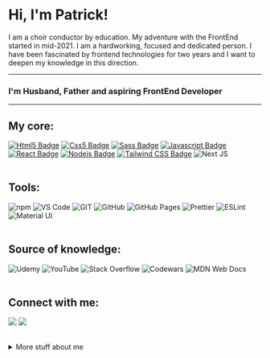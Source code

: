 # Hi, I'm Patrick! 

I am a choir conductor by education. My adventure with the FrontEnd started in mid-2021. I am a hardworking, focused and dedicated person.  I have been fascinated by frontend technologies for two years and I want to deepen my knowledge in this direction.

---
### I'm Husband, Father and aspiring FrontEnd Developer
---

## My core:

 
[![Html5 Badge](https://img.shields.io/badge/-Html5-e34c26?style=for-the-badge&labelColor=black&logo=html5&logoColor=e34c26)](#) [![Css5 Badge](https://img.shields.io/badge/-Css3-2965f1?style=for-the-badge&labelColor=black&logo=css3&logoColor=2965f1)](#)  [![Sass Badge](https://img.shields.io/badge/-sass-c69?style=for-the-badge&labelColor=black&logo=sass&logoColor=c69)](#) [![Javascript Badge](https://img.shields.io/badge/-Javascript-F0DB4F?style=for-the-badge&labelColor=black&logo=javascript&logoColor=F0DB4F)](#) [![React Badge](https://img.shields.io/badge/-React-61DBFB?style=for-the-badge&labelColor=black&logo=react&logoColor=61DBFB)](#) [![Nodejs Badge](https://img.shields.io/badge/-Nodejs-3C873A?style=for-the-badge&labelColor=black&logo=node.js&logoColor=3C873A)](#) [![Tailwind CSS Badge](https://img.shields.io/badge/-TailwindCSS-06b6d4?style=for-the-badge&labelColor=black&logo=tailwind-css&logoColor=06b6d4)](#) ![Next JS](https://img.shields.io/badge/Next-black?style=for-the-badge&logo=next.js&logoColor=white)
<br>
<br>

## Tools:

<img alt="npm" src="https://img.shields.io/badge/-NPM-CB3837?style=for-the-badge&logo=npm&logoColor=white" /> <img alt="VS Code" src="https://img.shields.io/badge/-Visual%20Studio%20Code-23A9F2?style=for-the-badge&logo=Visual%20Studio%20Code&logoColor=white"/> <img alt="GIT" src="https://img.shields.io/badge/-Git-F05032?style=for-the-badge&logo=git&logoColor=white" /> <img alt="GitHub" src="https://img.shields.io/badge/-Github-181717?style=for-the-badge&logo=GitHub&logoColor=white"/> <img alt="GitHub Pages" src="https://img.shields.io/badge/GitHub%20Pages-327FC7.svg?style=for-the-badge&logo=github&logoColor=white"/> <img alt="Prettier" src="https://img.shields.io/badge/-Prettier-F7B93E?style=for-the-badge&logo=prettier&logoColor=white" /> <img alt="ESLint" src="https://img.shields.io/badge/-ESLint-4B32C3?style=for-the-badge&logo=ESLint&logoColor=white"/> <img alt="Material UI" src="https://img.shields.io/badge/Material%20UI-007FFF?style=for-the-badge&logo=mui&logoColor=white"/>
<br>
<br>

## Source of knowledge:

<img alt="Udemy" src="https://img.shields.io/badge/Udemy-7209b7?style=for-the-badge&logo=Udemy&logoColor=white"/> <img alt="YouTube" src="https://img.shields.io/badge/YouTube-FF0000?style=for-the-badge&logo=youtube&logoColor=white"/> <img alt="Stack Overflow" src="https://img.shields.io/badge/-Stack%20Overflow-FE7A16?style=for-the-badge&logo=ESLint&logoColor=white"/> ![Codewars](https://img.shields.io/badge/Codewars-B1361E?style=for-the-badge&logo=codewars&logoColor=grey) ![MDN Web Docs](https://img.shields.io/badge/MDN_Web_Docs-black?style=for-the-badge&logo=mdnwebdocs&logoColor=white)
<br>
<br>

## Connect with me:


  <a href="mailto:patryk.kobylarczyk@gmail.com?subject=[GitHub]%20🔥%20Message%20title&body=Hello%2C%0AYour%20message%20here..."><img src="https://img.shields.io/badge/e‑mail-D14836.svg?style=for-the-badge&logo=GMail&logoColor=white"/></a> <a href="https://www.linkedin.com/in/patrykkobylarczyk//"><img src="https://img.shields.io/badge/linkedin-0077B5.svg?style=for-the-badge&logo=linkedin&logoColor=white"/></a>

<br >
<details>
<summary>
  More stuff about me
</summary>

<br >


### My interests?

<a href='https://zirkelstudio.de/'><img alt="Real estate photography" src="https://img.shields.io/badge/-Real estate photography => click-0a9396?style=for-the-badge" /></a>
<img alt="Playing a Guitar & Piano" src="https://img.shields.io/badge/-Playing the Guitar & Piano-94d2bd?style=for-the-badge" /> <img alt="running" src="https://img.shields.io/badge/-running-e9d8a6?style=for-the-badge" /> <img alt="healthy lifestyle" src="https://img.shields.io/badge/-healthy lifestyle-ee9b00?style=for-the-badge" /> <img alt="Traveling" src="https://img.shields.io/badge/-Traveling-ca6702?style=for-the-badge" /> <img alt="Technologies" src="https://img.shields.io/badge/-Technologies-bb3e03?style=for-the-badge" /> <img alt="Football" src="https://img.shields.io/badge/-Football-ae2012?style=for-the-badge" />
<br >

### What I love?

<img alt="My family" src="https://img.shields.io/badge/-My family-e63946?style=for-the-badge" /> <img alt="Coffee" src="https://img.shields.io/badge/-Coffee-bc6c25?style=for-the-badge" />
<br >

### Am I famous?

<img src="https://komarev.com/ghpvc/?username=PatrykKobylarczyk&style=for-the-badge&color=90a955"/>
<br >

### Not really😁


<svg viewBox="-16 -32 880 192" width="880" height="192" xmlns="http://www.w3.org/2000/svg"><style>@keyframes c0{10.19%{fill:var(--c1)}10.21%,to{fill:var(--ce)}}@keyframes c1{15.5%{fill:var(--c1)}15.52%,to{fill:var(--ce)}}@keyframes c2{15.91%{fill:var(--c1)}15.93%,to{fill:var(--ce)}}@keyframes c3{13.87%{fill:var(--c1)}13.89%,to{fill:var(--ce)}}@keyframes c4{14.68%{fill:var(--c1)}14.7%,to{fill:var(--ce)}}@keyframes c5{15.09%{fill:var(--c1)}15.11%,to{fill:var(--ce)}}@keyframes c6{67.34%{fill:var(--c2)}67.36%,to{fill:var(--ce)}}@keyframes c7{66.11%{fill:var(--c2)}66.13%,to{fill:var(--ce)}}@keyframes c8{19.58%{fill:var(--c1)}19.6%,to{fill:var(--ce)}}@keyframes c9{41.21%{fill:var(--c1)}41.23%,to{fill:var(--ce)}}@keyframes ca{73.46%{fill:var(--c3)}73.48%,to{fill:var(--ce)}}@keyframes cb{59.99%{fill:var(--c2)}60.01%,to{fill:var(--ce)}}@keyframes cc{60.4%{fill:var(--c2)}60.42%,to{fill:var(--ce)}}@keyframes cd{57.13%{fill:var(--c2)}57.15%,to{fill:var(--ce)}}@keyframes ce{57.54%{fill:var(--c2)}57.56%,to{fill:var(--ce)}}@keyframes cf{23.66%{fill:var(--c1)}23.68%,to{fill:var(--ce)}}@keyframes cg{58.36%{fill:var(--c2)}58.38%,to{fill:var(--ce)}}@keyframes ch{59.58%{fill:var(--c2)}59.6%,to{fill:var(--ce)}}@keyframes ci{28.15%{fill:var(--c1)}28.17%,to{fill:var(--ce)}}@keyframes cj{28.56%{fill:var(--c1)}28.58%,to{fill:var(--ce)}}@keyframes ck{24.07%{fill:var(--c1)}24.09%,to{fill:var(--ce)}}@keyframes cl{58.77%{fill:var(--c2)}58.79%,to{fill:var(--ce)}}@keyframes cm{30.6%{fill:var(--c1)}30.62%,to{fill:var(--ce)}}@keyframes cn{31.01%{fill:var(--c1)}31.03%,to{fill:var(--ce)}}@keyframes co{79.58%{fill:var(--c4)}79.6%,to{fill:var(--ce)}}@keyframes cp{25.3%{fill:var(--c1)}25.32%,to{fill:var(--ce)}}@keyframes cq{29.79%{fill:var(--c1)}29.81%,to{fill:var(--ce)}}@keyframes cr{25.7%{fill:var(--c1)}25.72%,to{fill:var(--ce)}}@keyframes cs{77.54%{fill:var(--c4)}77.56%,to{fill:var(--ce)}}@keyframes ct{77.95%{fill:var(--c4)}77.97%,to{fill:var(--ce)}}@keyframes cu{49.79%{fill:var(--c2)}49.81%,to{fill:var(--ce)}}@keyframes cv{50.19%{fill:var(--c2)}50.21%,to{fill:var(--ce)}}@keyframes cw{50.6%{fill:var(--c2)}50.62%,to{fill:var(--ce)}}@keyframes cx{55.09%{fill:var(--c2)}55.11%,to{fill:var(--ce)}}@keyframes cy{76.72%{fill:var(--c3)}76.74%,to{fill:var(--ce)}}@keyframes cz{47.75%{fill:var(--c1)}47.77%,to{fill:var(--ce)}}@keyframes c10{48.15%{fill:var(--c1)}48.17%,to{fill:var(--ce)}}@keyframes c11{49.38%{fill:var(--c2)}49.4%,to{fill:var(--ce)}}@keyframes c12{33.46%{fill:var(--c1)}33.48%,to{fill:var(--ce)}}@keyframes c13{53.46%{fill:var(--c2)}53.48%,to{fill:var(--ce)}}@keyframes c14{48.56%{fill:var(--c2)}48.58%,to{fill:var(--ce)}}@keyframes c15{48.97%{fill:var(--c2)}48.99%,to{fill:var(--ce)}}@keyframes c16{33.87%{fill:var(--c1)}33.89%,to{fill:var(--ce)}}@keyframes c17{51.42%{fill:var(--c2)}51.44%,to{fill:var(--ce)}}@keyframes c18{53.87%{fill:var(--c2)}53.89%,to{fill:var(--ce)}}@keyframes u0{10.19%{transform:scale(0,1)}10.21%,13.87%{transform:scale(.05,1)}13.89%,14.68%{transform:scale(.1,1)}14.7%,15.09%{transform:scale(.14,1)}15.11%,15.5%{transform:scale(.19,1)}15.52%,15.91%{transform:scale(.24,1)}15.93%,19.58%{transform:scale(.29,1)}19.6%,23.66%{transform:scale(.33,1)}23.68%,24.07%{transform:scale(.38,1)}24.09%,25.3%{transform:scale(.43,1)}25.32%,25.7%{transform:scale(.48,1)}25.72%,28.15%{transform:scale(.52,1)}28.17%,28.56%{transform:scale(.57,1)}28.58%,29.79%{transform:scale(.62,1)}29.81%,30.6%{transform:scale(.67,1)}30.62%,31.01%{transform:scale(.71,1)}31.03%,33.46%{transform:scale(.76,1)}33.48%,33.87%{transform:scale(.81,1)}33.89%,41.21%{transform:scale(.86,1)}41.23%,47.75%{transform:scale(.9,1)}47.77%,48.15%{transform:scale(.95,1)}48.17%,to{transform:scale(1,1)}}@keyframes u1{48.56%{transform:scale(0,1)}48.58%,48.97%{transform:scale(.05,1)}48.99%,49.38%{transform:scale(.11,1)}49.4%,49.79%{transform:scale(.16,1)}49.81%,50.19%{transform:scale(.21,1)}50.21%,50.6%{transform:scale(.26,1)}50.62%,51.42%{transform:scale(.32,1)}51.44%,53.46%{transform:scale(.37,1)}53.48%,53.87%{transform:scale(.42,1)}53.89%,55.09%{transform:scale(.47,1)}55.11%,57.13%{transform:scale(.53,1)}57.15%,57.54%{transform:scale(.58,1)}57.56%,58.36%{transform:scale(.63,1)}58.38%,58.77%{transform:scale(.68,1)}58.79%,59.58%{transform:scale(.74,1)}59.6%,59.99%{transform:scale(.79,1)}60.01%,60.4%{transform:scale(.84,1)}60.42%,66.11%{transform:scale(.89,1)}66.13%,67.34%{transform:scale(.95,1)}67.36%,to{transform:scale(1,1)}}@keyframes u2{73.46%{transform:scale(0,1)}73.48%,76.72%{transform:scale(.5,1)}76.74%,to{transform:scale(1,1)}}@keyframes u3{77.54%{transform:scale(0,1)}77.56%,77.95%{transform:scale(.33,1)}77.97%,79.58%{transform:scale(.67,1)}79.6%,to{transform:scale(1,1)}}@keyframes s0{0%,99.59%{transform:translate(0,-16px)}.41%{transform:translate(0,0)}9.8%{transform:translate(368px,0)}10.2%{transform:translate(368px,16px)}13.47%{transform:translate(496px,16px)}15.1%{transform:translate(496px,80px)}15.51%{transform:translate(480px,80px)}15.92%{transform:translate(480px,96px)}21.63%,60.82%{transform:translate(704px,96px)}22.86%{transform:translate(704px,48px)}24.49%,78.37%{transform:translate(768px,48px)}25.31%{transform:translate(768px,16px)}25.71%,55.92%,77.14%{transform:translate(784px,16px)}26.53%{transform:translate(784px,-16px)}27.35%,42.86%{transform:translate(752px,-16px)}28.57%{transform:translate(752px,32px)}28.98%{transform:translate(768px,32px)}30.2%{transform:translate(768px,80px)}30.61%,59.18%{transform:translate(752px,80px)}31.02%{transform:translate(752px,96px)}31.43%{transform:translate(768px,96px)}31.84%{transform:translate(768px,112px)}32.65%{transform:translate(800px,112px)}33.47%{transform:translate(800px,80px)}34.69%{transform:translate(848px,80px)}37.14%,45.31%{transform:translate(848px,-16px)}40.82%{transform:translate(704px,-16px)}41.22%{transform:translate(704px,0)}42.45%{transform:translate(752px,0)}46.53%{transform:translate(848px,32px)}47.76%{transform:translate(800px,32px)}48.16%{transform:translate(800px,48px)}48.57%{transform:translate(816px,48px)}48.98%{transform:translate(816px,64px)}49.8%{transform:translate(784px,64px)}50.61%{transform:translate(784px,96px)}51.43%{transform:translate(816px,96px)}53.47%{transform:translate(816px,16px)}53.88%{transform:translate(832px,16px)}54.29%{transform:translate(832px,0)}55.51%{transform:translate(784px,0)}57.14%{transform:translate(736px,16px)}58.37%{transform:translate(736px,64px)}58.78%{transform:translate(752px,64px)}60%{transform:translate(720px,80px)}60.41%{transform:translate(720px,96px)}61.22%{transform:translate(704px,80px)}66.12%{transform:translate(512px,80px)}67.35%{transform:translate(512px,32px)}72.65%{transform:translate(720px,32px)}73.47%{transform:translate(720px,64px)}75.51%{transform:translate(800px,64px)}76.73%{transform:translate(800px,16px)}77.96%{transform:translate(784px,48px)}79.59%{transform:translate(768px,0)}96.73%{transform:translate(96px,0)}97.14%{transform:translate(96px,-16px)}}@keyframes s1{0%,99.59%{transform:translate(16px,-16px)}.41%{transform:translate(0,-16px)}.82%{transform:translate(0,0)}10.2%{transform:translate(368px,0)}10.61%{transform:translate(368px,16px)}13.88%{transform:translate(496px,16px)}15.51%{transform:translate(496px,80px)}15.92%{transform:translate(480px,80px)}16.33%{transform:translate(480px,96px)}22.04%,61.22%{transform:translate(704px,96px)}23.27%{transform:translate(704px,48px)}24.9%,78.78%{transform:translate(768px,48px)}25.71%{transform:translate(768px,16px)}26.12%,56.33%,77.55%{transform:translate(784px,16px)}26.94%{transform:translate(784px,-16px)}27.76%,43.27%{transform:translate(752px,-16px)}28.98%{transform:translate(752px,32px)}29.39%{transform:translate(768px,32px)}30.61%{transform:translate(768px,80px)}31.02%,59.59%{transform:translate(752px,80px)}31.43%{transform:translate(752px,96px)}31.84%{transform:translate(768px,96px)}32.24%{transform:translate(768px,112px)}33.06%{transform:translate(800px,112px)}33.88%{transform:translate(800px,80px)}35.1%{transform:translate(848px,80px)}37.55%,45.71%{transform:translate(848px,-16px)}41.22%{transform:translate(704px,-16px)}41.63%{transform:translate(704px,0)}42.86%{transform:translate(752px,0)}46.94%{transform:translate(848px,32px)}48.16%{transform:translate(800px,32px)}48.57%{transform:translate(800px,48px)}48.98%{transform:translate(816px,48px)}49.39%{transform:translate(816px,64px)}50.2%{transform:translate(784px,64px)}51.02%{transform:translate(784px,96px)}51.84%{transform:translate(816px,96px)}53.88%{transform:translate(816px,16px)}54.29%{transform:translate(832px,16px)}54.69%{transform:translate(832px,0)}55.92%{transform:translate(784px,0)}57.55%{transform:translate(736px,16px)}58.78%{transform:translate(736px,64px)}59.18%{transform:translate(752px,64px)}60.41%{transform:translate(720px,80px)}60.82%{transform:translate(720px,96px)}61.63%{transform:translate(704px,80px)}66.53%{transform:translate(512px,80px)}67.76%{transform:translate(512px,32px)}73.06%{transform:translate(720px,32px)}73.88%{transform:translate(720px,64px)}75.92%{transform:translate(800px,64px)}77.14%{transform:translate(800px,16px)}78.37%{transform:translate(784px,48px)}80%{transform:translate(768px,0)}97.14%{transform:translate(96px,0)}97.55%{transform:translate(96px,-16px)}}@keyframes s2{0%,99.59%{transform:translate(32px,-16px)}.82%{transform:translate(0,-16px)}1.22%{transform:translate(0,0)}10.61%{transform:translate(368px,0)}11.02%{transform:translate(368px,16px)}14.29%{transform:translate(496px,16px)}15.92%{transform:translate(496px,80px)}16.33%{transform:translate(480px,80px)}16.73%{transform:translate(480px,96px)}22.45%,61.63%{transform:translate(704px,96px)}23.67%{transform:translate(704px,48px)}25.31%,79.18%{transform:translate(768px,48px)}26.12%{transform:translate(768px,16px)}26.53%,56.73%,77.96%{transform:translate(784px,16px)}27.35%{transform:translate(784px,-16px)}28.16%,43.67%{transform:translate(752px,-16px)}29.39%{transform:translate(752px,32px)}29.8%{transform:translate(768px,32px)}31.02%{transform:translate(768px,80px)}31.43%,60%{transform:translate(752px,80px)}31.84%{transform:translate(752px,96px)}32.24%{transform:translate(768px,96px)}32.65%{transform:translate(768px,112px)}33.47%{transform:translate(800px,112px)}34.29%{transform:translate(800px,80px)}35.51%{transform:translate(848px,80px)}37.96%,46.12%{transform:translate(848px,-16px)}41.63%{transform:translate(704px,-16px)}42.04%{transform:translate(704px,0)}43.27%{transform:translate(752px,0)}47.35%{transform:translate(848px,32px)}48.57%{transform:translate(800px,32px)}48.98%{transform:translate(800px,48px)}49.39%{transform:translate(816px,48px)}49.8%{transform:translate(816px,64px)}50.61%{transform:translate(784px,64px)}51.43%{transform:translate(784px,96px)}52.24%{transform:translate(816px,96px)}54.29%{transform:translate(816px,16px)}54.69%{transform:translate(832px,16px)}55.1%{transform:translate(832px,0)}56.33%{transform:translate(784px,0)}57.96%{transform:translate(736px,16px)}59.18%{transform:translate(736px,64px)}59.59%{transform:translate(752px,64px)}60.82%{transform:translate(720px,80px)}61.22%{transform:translate(720px,96px)}62.04%{transform:translate(704px,80px)}66.94%{transform:translate(512px,80px)}68.16%{transform:translate(512px,32px)}73.47%{transform:translate(720px,32px)}74.29%{transform:translate(720px,64px)}76.33%{transform:translate(800px,64px)}77.55%{transform:translate(800px,16px)}78.78%{transform:translate(784px,48px)}80.41%{transform:translate(768px,0)}97.55%{transform:translate(96px,0)}97.96%{transform:translate(96px,-16px)}}@keyframes s3{0%,99.59%{transform:translate(48px,-16px)}1.22%{transform:translate(0,-16px)}1.63%{transform:translate(0,0)}11.02%{transform:translate(368px,0)}11.43%{transform:translate(368px,16px)}14.69%{transform:translate(496px,16px)}16.33%{transform:translate(496px,80px)}16.73%{transform:translate(480px,80px)}17.14%{transform:translate(480px,96px)}22.86%,62.04%{transform:translate(704px,96px)}24.08%{transform:translate(704px,48px)}25.71%,79.59%{transform:translate(768px,48px)}26.53%{transform:translate(768px,16px)}26.94%,57.14%,78.37%{transform:translate(784px,16px)}27.76%{transform:translate(784px,-16px)}28.57%,44.08%{transform:translate(752px,-16px)}29.8%{transform:translate(752px,32px)}30.2%{transform:translate(768px,32px)}31.43%{transform:translate(768px,80px)}31.84%,60.41%{transform:translate(752px,80px)}32.24%{transform:translate(752px,96px)}32.65%{transform:translate(768px,96px)}33.06%{transform:translate(768px,112px)}33.88%{transform:translate(800px,112px)}34.69%{transform:translate(800px,80px)}35.92%{transform:translate(848px,80px)}38.37%,46.53%{transform:translate(848px,-16px)}42.04%{transform:translate(704px,-16px)}42.45%{transform:translate(704px,0)}43.67%{transform:translate(752px,0)}47.76%{transform:translate(848px,32px)}48.98%{transform:translate(800px,32px)}49.39%{transform:translate(800px,48px)}49.8%{transform:translate(816px,48px)}50.2%{transform:translate(816px,64px)}51.02%{transform:translate(784px,64px)}51.84%{transform:translate(784px,96px)}52.65%{transform:translate(816px,96px)}54.69%{transform:translate(816px,16px)}55.1%{transform:translate(832px,16px)}55.51%{transform:translate(832px,0)}56.73%{transform:translate(784px,0)}58.37%{transform:translate(736px,16px)}59.59%{transform:translate(736px,64px)}60%{transform:translate(752px,64px)}61.22%{transform:translate(720px,80px)}61.63%{transform:translate(720px,96px)}62.45%{transform:translate(704px,80px)}67.35%{transform:translate(512px,80px)}68.57%{transform:translate(512px,32px)}73.88%{transform:translate(720px,32px)}74.69%{transform:translate(720px,64px)}76.73%{transform:translate(800px,64px)}77.96%{transform:translate(800px,16px)}79.18%{transform:translate(784px,48px)}80.82%{transform:translate(768px,0)}97.96%{transform:translate(96px,0)}98.37%{transform:translate(96px,-16px)}}:root{--cb:#1b1f230a;--cs:purple;--ce:#ebedf0;--c0:#ebedf0;--c1:#9be9a8;--c2:#40c463;--c3:#30a14e;--c4:#216e39}@media (prefers-color-scheme:dark){:root{--cb:#1b1f230a;--cs:purple;--ce:#161b22;--c1:#01311f;--c2:#034525;--c3:#0f6d31;--c4:#00c647}}.c{shape-rendering:geometricPrecision;fill:var(--ce);stroke-width:1px;stroke:var(--cb);animation:none 24500ms linear infinite}.c.c0,.c.c1,.c.c2{fill:var(--c1);animation-name:c0}.c.c1,.c.c2{animation-name:c1}.c.c2{animation-name:c2}.c.c3,.c.c4,.c.c5{fill:var(--c1);animation-name:c3}.c.c4,.c.c5{animation-name:c4}.c.c5{animation-name:c5}.c.c6,.c.c7{fill:var(--c2);animation-name:c6}.c.c7{animation-name:c7}.c.c8,.c.c9{fill:var(--c1);animation-name:c8}.c.c9{animation-name:c9}.c.ca{fill:var(--c3);animation-name:ca}.c.cb{fill:var(--c2);animation-name:cb}.c.cc,.c.cd,.c.ce{fill:var(--c2);animation-name:cc}.c.cd,.c.ce{animation-name:cd}.c.ce{animation-name:ce}.c.cf{fill:var(--c1);animation-name:cf}.c.cg,.c.ch{fill:var(--c2);animation-name:cg}.c.ch{animation-name:ch}.c.ci,.c.cj,.c.ck{fill:var(--c1);animation-name:ci}.c.cj,.c.ck{animation-name:cj}.c.ck{animation-name:ck}.c.cl{fill:var(--c2);animation-name:cl}.c.cm,.c.cn{fill:var(--c1);animation-name:cm}.c.cn{animation-name:cn}.c.co{fill:var(--c4);animation-name:co}.c.cp,.c.cq,.c.cr{fill:var(--c1);animation-name:cp}.c.cq,.c.cr{animation-name:cq}.c.cr{animation-name:cr}.c.cs,.c.ct{fill:var(--c4);animation-name:cs}.c.ct{animation-name:ct}.c.cu{fill:var(--c2);animation-name:cu}.c.cv,.c.cw,.c.cx{fill:var(--c2);animation-name:cv}.c.cw,.c.cx{animation-name:cw}.c.cx{animation-name:cx}.c.cy{fill:var(--c3);animation-name:cy}.c.c10,.c.cz{fill:var(--c1);animation-name:cz}.c.c10{animation-name:c10}.c.c11{fill:var(--c2);animation-name:c11}.c.c12{fill:var(--c1);animation-name:c12}.c.c13,.c.c14,.c.c15{fill:var(--c2);animation-name:c13}.c.c14,.c.c15{animation-name:c14}.c.c15{animation-name:c15}.c.c16{fill:var(--c1);animation-name:c16}.c.c17,.c.c18{fill:var(--c2);animation-name:c17}.c.c18{animation-name:c18}.s,.u{animation:none linear 24500ms infinite}.u,.u.u0{transform-origin:0 0}.u{transform:scale(0,1)}.u.u0{fill:var(--c1);animation-name:u0}.u.u1{fill:var(--c2);animation-name:u1;transform-origin:395.7px 0}.u.u2{fill:var(--c3);animation-name:u2;transform-origin:753.8px 0}.u.u3{fill:var(--c4);animation-name:u3;transform-origin:791.5px 0}.s{shape-rendering:geometricPrecision;fill:var(--cs)}.s.s0{transform:translate(0,-16px);animation-name:s0}.s.s1{transform:translate(16px,-16px);animation-name:s1}.s.s2{transform:translate(32px,-16px);animation-name:s2}.s.s3{transform:translate(48px,-16px);animation-name:s3}</style><rect class="c" x="2" y="2" rx="2" ry="2" width="12" height="12"/><rect class="c" x="2" y="18" rx="2" ry="2" width="12" height="12"/><rect class="c" x="2" y="34" rx="2" ry="2" width="12" height="12"/><rect class="c" x="2" y="50" rx="2" ry="2" width="12" height="12"/><rect class="c" x="2" y="66" rx="2" ry="2" width="12" height="12"/><rect class="c" x="2" y="82" rx="2" ry="2" width="12" height="12"/><rect class="c" x="2" y="98" rx="2" ry="2" width="12" height="12"/><rect class="c" x="18" y="2" rx="2" ry="2" width="12" height="12"/><rect class="c" x="18" y="18" rx="2" ry="2" width="12" height="12"/><rect class="c" x="18" y="34" rx="2" ry="2" width="12" height="12"/><rect class="c" x="18" y="50" rx="2" ry="2" width="12" height="12"/><rect class="c" x="18" y="66" rx="2" ry="2" width="12" height="12"/><rect class="c" x="18" y="82" rx="2" ry="2" width="12" height="12"/><rect class="c" x="18" y="98" rx="2" ry="2" width="12" height="12"/><rect class="c" x="34" y="2" rx="2" ry="2" width="12" height="12"/><rect class="c" x="34" y="18" rx="2" ry="2" width="12" height="12"/><rect class="c" x="34" y="34" rx="2" ry="2" width="12" height="12"/><rect class="c" x="34" y="50" rx="2" ry="2" width="12" height="12"/><rect class="c" x="34" y="66" rx="2" ry="2" width="12" height="12"/><rect class="c" x="34" y="82" rx="2" ry="2" width="12" height="12"/><rect class="c" x="34" y="98" rx="2" ry="2" width="12" height="12"/><rect class="c" x="50" y="2" rx="2" ry="2" width="12" height="12"/><rect class="c" x="50" y="18" rx="2" ry="2" width="12" height="12"/><rect class="c" x="50" y="34" rx="2" ry="2" width="12" height="12"/><rect class="c" x="50" y="50" rx="2" ry="2" width="12" height="12"/><rect class="c" x="50" y="66" rx="2" ry="2" width="12" height="12"/><rect class="c" x="50" y="82" rx="2" ry="2" width="12" height="12"/><rect class="c" x="50" y="98" rx="2" ry="2" width="12" height="12"/><rect class="c" x="66" y="2" rx="2" ry="2" width="12" height="12"/><rect class="c" x="66" y="18" rx="2" ry="2" width="12" height="12"/><rect class="c" x="66" y="34" rx="2" ry="2" width="12" height="12"/><rect class="c" x="66" y="50" rx="2" ry="2" width="12" height="12"/><rect class="c" x="66" y="66" rx="2" ry="2" width="12" height="12"/><rect class="c" x="66" y="82" rx="2" ry="2" width="12" height="12"/><rect class="c" x="66" y="98" rx="2" ry="2" width="12" height="12"/><rect class="c" x="82" y="2" rx="2" ry="2" width="12" height="12"/><rect class="c" x="82" y="18" rx="2" ry="2" width="12" height="12"/><rect class="c" x="82" y="34" rx="2" ry="2" width="12" height="12"/><rect class="c" x="82" y="50" rx="2" ry="2" width="12" height="12"/><rect class="c" x="82" y="66" rx="2" ry="2" width="12" height="12"/><rect class="c" x="82" y="82" rx="2" ry="2" width="12" height="12"/><rect class="c" x="82" y="98" rx="2" ry="2" width="12" height="12"/><rect class="c" x="98" y="2" rx="2" ry="2" width="12" height="12"/><rect class="c" x="98" y="18" rx="2" ry="2" width="12" height="12"/><rect class="c" x="98" y="34" rx="2" ry="2" width="12" height="12"/><rect class="c" x="98" y="50" rx="2" ry="2" width="12" height="12"/><rect class="c" x="98" y="66" rx="2" ry="2" width="12" height="12"/><rect class="c" x="98" y="82" rx="2" ry="2" width="12" height="12"/><rect class="c" x="98" y="98" rx="2" ry="2" width="12" height="12"/><rect class="c" x="114" y="2" rx="2" ry="2" width="12" height="12"/><rect class="c" x="114" y="18" rx="2" ry="2" width="12" height="12"/><rect class="c" x="114" y="34" rx="2" ry="2" width="12" height="12"/><rect class="c" x="114" y="50" rx="2" ry="2" width="12" height="12"/><rect class="c" x="114" y="66" rx="2" ry="2" width="12" height="12"/><rect class="c" x="114" y="82" rx="2" ry="2" width="12" height="12"/><rect class="c" x="114" y="98" rx="2" ry="2" width="12" height="12"/><rect class="c" x="130" y="2" rx="2" ry="2" width="12" height="12"/><rect class="c" x="130" y="18" rx="2" ry="2" width="12" height="12"/><rect class="c" x="130" y="34" rx="2" ry="2" width="12" height="12"/><rect class="c" x="130" y="50" rx="2" ry="2" width="12" height="12"/><rect class="c" x="130" y="66" rx="2" ry="2" width="12" height="12"/><rect class="c" x="130" y="82" rx="2" ry="2" width="12" height="12"/><rect class="c" x="130" y="98" rx="2" ry="2" width="12" height="12"/><rect class="c" x="146" y="2" rx="2" ry="2" width="12" height="12"/><rect class="c" x="146" y="18" rx="2" ry="2" width="12" height="12"/><rect class="c" x="146" y="34" rx="2" ry="2" width="12" height="12"/><rect class="c" x="146" y="50" rx="2" ry="2" width="12" height="12"/><rect class="c" x="146" y="66" rx="2" ry="2" width="12" height="12"/><rect class="c" x="146" y="82" rx="2" ry="2" width="12" height="12"/><rect class="c" x="146" y="98" rx="2" ry="2" width="12" height="12"/><rect class="c" x="162" y="2" rx="2" ry="2" width="12" height="12"/><rect class="c" x="162" y="18" rx="2" ry="2" width="12" height="12"/><rect class="c" x="162" y="34" rx="2" ry="2" width="12" height="12"/><rect class="c" x="162" y="50" rx="2" ry="2" width="12" height="12"/><rect class="c" x="162" y="66" rx="2" ry="2" width="12" height="12"/><rect class="c" x="162" y="82" rx="2" ry="2" width="12" height="12"/><rect class="c" x="162" y="98" rx="2" ry="2" width="12" height="12"/><rect class="c" x="178" y="2" rx="2" ry="2" width="12" height="12"/><rect class="c" x="178" y="18" rx="2" ry="2" width="12" height="12"/><rect class="c" x="178" y="34" rx="2" ry="2" width="12" height="12"/><rect class="c" x="178" y="50" rx="2" ry="2" width="12" height="12"/><rect class="c" x="178" y="66" rx="2" ry="2" width="12" height="12"/><rect class="c" x="178" y="82" rx="2" ry="2" width="12" height="12"/><rect class="c" x="178" y="98" rx="2" ry="2" width="12" height="12"/><rect class="c" x="194" y="2" rx="2" ry="2" width="12" height="12"/><rect class="c" x="194" y="18" rx="2" ry="2" width="12" height="12"/><rect class="c" x="194" y="34" rx="2" ry="2" width="12" height="12"/><rect class="c" x="194" y="50" rx="2" ry="2" width="12" height="12"/><rect class="c" x="194" y="66" rx="2" ry="2" width="12" height="12"/><rect class="c" x="194" y="82" rx="2" ry="2" width="12" height="12"/><rect class="c" x="194" y="98" rx="2" ry="2" width="12" height="12"/><rect class="c" x="210" y="2" rx="2" ry="2" width="12" height="12"/><rect class="c" x="210" y="18" rx="2" ry="2" width="12" height="12"/><rect class="c" x="210" y="34" rx="2" ry="2" width="12" height="12"/><rect class="c" x="210" y="50" rx="2" ry="2" width="12" height="12"/><rect class="c" x="210" y="66" rx="2" ry="2" width="12" height="12"/><rect class="c" x="210" y="82" rx="2" ry="2" width="12" height="12"/><rect class="c" x="210" y="98" rx="2" ry="2" width="12" height="12"/><rect class="c" x="226" y="2" rx="2" ry="2" width="12" height="12"/><rect class="c" x="226" y="18" rx="2" ry="2" width="12" height="12"/><rect class="c" x="226" y="34" rx="2" ry="2" width="12" height="12"/><rect class="c" x="226" y="50" rx="2" ry="2" width="12" height="12"/><rect class="c" x="226" y="66" rx="2" ry="2" width="12" height="12"/><rect class="c" x="226" y="82" rx="2" ry="2" width="12" height="12"/><rect class="c" x="226" y="98" rx="2" ry="2" width="12" height="12"/><rect class="c" x="242" y="2" rx="2" ry="2" width="12" height="12"/><rect class="c" x="242" y="18" rx="2" ry="2" width="12" height="12"/><rect class="c" x="242" y="34" rx="2" ry="2" width="12" height="12"/><rect class="c" x="242" y="50" rx="2" ry="2" width="12" height="12"/><rect class="c" x="242" y="66" rx="2" ry="2" width="12" height="12"/><rect class="c" x="242" y="82" rx="2" ry="2" width="12" height="12"/><rect class="c" x="242" y="98" rx="2" ry="2" width="12" height="12"/><rect class="c" x="258" y="2" rx="2" ry="2" width="12" height="12"/><rect class="c" x="258" y="18" rx="2" ry="2" width="12" height="12"/><rect class="c" x="258" y="34" rx="2" ry="2" width="12" height="12"/><rect class="c" x="258" y="50" rx="2" ry="2" width="12" height="12"/><rect class="c" x="258" y="66" rx="2" ry="2" width="12" height="12"/><rect class="c" x="258" y="82" rx="2" ry="2" width="12" height="12"/><rect class="c" x="258" y="98" rx="2" ry="2" width="12" height="12"/><rect class="c" x="274" y="2" rx="2" ry="2" width="12" height="12"/><rect class="c" x="274" y="18" rx="2" ry="2" width="12" height="12"/><rect class="c" x="274" y="34" rx="2" ry="2" width="12" height="12"/><rect class="c" x="274" y="50" rx="2" ry="2" width="12" height="12"/><rect class="c" x="274" y="66" rx="2" ry="2" width="12" height="12"/><rect class="c" x="274" y="82" rx="2" ry="2" width="12" height="12"/><rect class="c" x="274" y="98" rx="2" ry="2" width="12" height="12"/><rect class="c" x="290" y="2" rx="2" ry="2" width="12" height="12"/><rect class="c" x="290" y="18" rx="2" ry="2" width="12" height="12"/><rect class="c" x="290" y="34" rx="2" ry="2" width="12" height="12"/><rect class="c" x="290" y="50" rx="2" ry="2" width="12" height="12"/><rect class="c" x="290" y="66" rx="2" ry="2" width="12" height="12"/><rect class="c" x="290" y="82" rx="2" ry="2" width="12" height="12"/><rect class="c" x="290" y="98" rx="2" ry="2" width="12" height="12"/><rect class="c" x="306" y="2" rx="2" ry="2" width="12" height="12"/><rect class="c" x="306" y="18" rx="2" ry="2" width="12" height="12"/><rect class="c" x="306" y="34" rx="2" ry="2" width="12" height="12"/><rect class="c" x="306" y="50" rx="2" ry="2" width="12" height="12"/><rect class="c" x="306" y="66" rx="2" ry="2" width="12" height="12"/><rect class="c" x="306" y="82" rx="2" ry="2" width="12" height="12"/><rect class="c" x="306" y="98" rx="2" ry="2" width="12" height="12"/><rect class="c" x="322" y="2" rx="2" ry="2" width="12" height="12"/><rect class="c" x="322" y="18" rx="2" ry="2" width="12" height="12"/><rect class="c" x="322" y="34" rx="2" ry="2" width="12" height="12"/><rect class="c" x="322" y="50" rx="2" ry="2" width="12" height="12"/><rect class="c" x="322" y="66" rx="2" ry="2" width="12" height="12"/><rect class="c" x="322" y="82" rx="2" ry="2" width="12" height="12"/><rect class="c" x="322" y="98" rx="2" ry="2" width="12" height="12"/><rect class="c" x="338" y="2" rx="2" ry="2" width="12" height="12"/><rect class="c" x="338" y="18" rx="2" ry="2" width="12" height="12"/><rect class="c" x="338" y="34" rx="2" ry="2" width="12" height="12"/><rect class="c" x="338" y="50" rx="2" ry="2" width="12" height="12"/><rect class="c" x="338" y="66" rx="2" ry="2" width="12" height="12"/><rect class="c" x="338" y="82" rx="2" ry="2" width="12" height="12"/><rect class="c" x="338" y="98" rx="2" ry="2" width="12" height="12"/><rect class="c" x="354" y="2" rx="2" ry="2" width="12" height="12"/><rect class="c" x="354" y="18" rx="2" ry="2" width="12" height="12"/><rect class="c" x="354" y="34" rx="2" ry="2" width="12" height="12"/><rect class="c" x="354" y="50" rx="2" ry="2" width="12" height="12"/><rect class="c" x="354" y="66" rx="2" ry="2" width="12" height="12"/><rect class="c" x="354" y="82" rx="2" ry="2" width="12" height="12"/><rect class="c" x="354" y="98" rx="2" ry="2" width="12" height="12"/><rect class="c" x="370" y="2" rx="2" ry="2" width="12" height="12"/><rect class="c c0" x="370" y="18" rx="2" ry="2" width="12" height="12"/><rect class="c" x="370" y="34" rx="2" ry="2" width="12" height="12"/><rect class="c" x="370" y="50" rx="2" ry="2" width="12" height="12"/><rect class="c" x="370" y="66" rx="2" ry="2" width="12" height="12"/><rect class="c" x="370" y="82" rx="2" ry="2" width="12" height="12"/><rect class="c" x="370" y="98" rx="2" ry="2" width="12" height="12"/><rect class="c" x="386" y="2" rx="2" ry="2" width="12" height="12"/><rect class="c" x="386" y="18" rx="2" ry="2" width="12" height="12"/><rect class="c" x="386" y="34" rx="2" ry="2" width="12" height="12"/><rect class="c" x="386" y="50" rx="2" ry="2" width="12" height="12"/><rect class="c" x="386" y="66" rx="2" ry="2" width="12" height="12"/><rect class="c" x="386" y="82" rx="2" ry="2" width="12" height="12"/><rect class="c" x="386" y="98" rx="2" ry="2" width="12" height="12"/><rect class="c" x="402" y="2" rx="2" ry="2" width="12" height="12"/><rect class="c" x="402" y="18" rx="2" ry="2" width="12" height="12"/><rect class="c" x="402" y="34" rx="2" ry="2" width="12" height="12"/><rect class="c" x="402" y="50" rx="2" ry="2" width="12" height="12"/><rect class="c" x="402" y="66" rx="2" ry="2" width="12" height="12"/><rect class="c" x="402" y="82" rx="2" ry="2" width="12" height="12"/><rect class="c" x="402" y="98" rx="2" ry="2" width="12" height="12"/><rect class="c" x="418" y="2" rx="2" ry="2" width="12" height="12"/><rect class="c" x="418" y="18" rx="2" ry="2" width="12" height="12"/><rect class="c" x="418" y="34" rx="2" ry="2" width="12" height="12"/><rect class="c" x="418" y="50" rx="2" ry="2" width="12" height="12"/><rect class="c" x="418" y="66" rx="2" ry="2" width="12" height="12"/><rect class="c" x="418" y="82" rx="2" ry="2" width="12" height="12"/><rect class="c" x="418" y="98" rx="2" ry="2" width="12" height="12"/><rect class="c" x="434" y="2" rx="2" ry="2" width="12" height="12"/><rect class="c" x="434" y="18" rx="2" ry="2" width="12" height="12"/><rect class="c" x="434" y="34" rx="2" ry="2" width="12" height="12"/><rect class="c" x="434" y="50" rx="2" ry="2" width="12" height="12"/><rect class="c" x="434" y="66" rx="2" ry="2" width="12" height="12"/><rect class="c" x="434" y="82" rx="2" ry="2" width="12" height="12"/><rect class="c" x="434" y="98" rx="2" ry="2" width="12" height="12"/><rect class="c" x="450" y="2" rx="2" ry="2" width="12" height="12"/><rect class="c" x="450" y="18" rx="2" ry="2" width="12" height="12"/><rect class="c" x="450" y="34" rx="2" ry="2" width="12" height="12"/><rect class="c" x="450" y="50" rx="2" ry="2" width="12" height="12"/><rect class="c" x="450" y="66" rx="2" ry="2" width="12" height="12"/><rect class="c" x="450" y="82" rx="2" ry="2" width="12" height="12"/><rect class="c" x="450" y="98" rx="2" ry="2" width="12" height="12"/><rect class="c" x="466" y="2" rx="2" ry="2" width="12" height="12"/><rect class="c" x="466" y="18" rx="2" ry="2" width="12" height="12"/><rect class="c" x="466" y="34" rx="2" ry="2" width="12" height="12"/><rect class="c" x="466" y="50" rx="2" ry="2" width="12" height="12"/><rect class="c" x="466" y="66" rx="2" ry="2" width="12" height="12"/><rect class="c" x="466" y="82" rx="2" ry="2" width="12" height="12"/><rect class="c" x="466" y="98" rx="2" ry="2" width="12" height="12"/><rect class="c" x="482" y="2" rx="2" ry="2" width="12" height="12"/><rect class="c" x="482" y="18" rx="2" ry="2" width="12" height="12"/><rect class="c" x="482" y="34" rx="2" ry="2" width="12" height="12"/><rect class="c" x="482" y="50" rx="2" ry="2" width="12" height="12"/><rect class="c" x="482" y="66" rx="2" ry="2" width="12" height="12"/><rect class="c c1" x="482" y="82" rx="2" ry="2" width="12" height="12"/><rect class="c c2" x="482" y="98" rx="2" ry="2" width="12" height="12"/><rect class="c" x="498" y="2" rx="2" ry="2" width="12" height="12"/><rect class="c" x="498" y="18" rx="2" ry="2" width="12" height="12"/><rect class="c c3" x="498" y="34" rx="2" ry="2" width="12" height="12"/><rect class="c" x="498" y="50" rx="2" ry="2" width="12" height="12"/><rect class="c c4" x="498" y="66" rx="2" ry="2" width="12" height="12"/><rect class="c c5" x="498" y="82" rx="2" ry="2" width="12" height="12"/><rect class="c" x="498" y="98" rx="2" ry="2" width="12" height="12"/><rect class="c" x="514" y="2" rx="2" ry="2" width="12" height="12"/><rect class="c" x="514" y="18" rx="2" ry="2" width="12" height="12"/><rect class="c c6" x="514" y="34" rx="2" ry="2" width="12" height="12"/><rect class="c" x="514" y="50" rx="2" ry="2" width="12" height="12"/><rect class="c" x="514" y="66" rx="2" ry="2" width="12" height="12"/><rect class="c c7" x="514" y="82" rx="2" ry="2" width="12" height="12"/><rect class="c" x="514" y="98" rx="2" ry="2" width="12" height="12"/><rect class="c" x="530" y="2" rx="2" ry="2" width="12" height="12"/><rect class="c" x="530" y="18" rx="2" ry="2" width="12" height="12"/><rect class="c" x="530" y="34" rx="2" ry="2" width="12" height="12"/><rect class="c" x="530" y="50" rx="2" ry="2" width="12" height="12"/><rect class="c" x="530" y="66" rx="2" ry="2" width="12" height="12"/><rect class="c" x="530" y="82" rx="2" ry="2" width="12" height="12"/><rect class="c" x="530" y="98" rx="2" ry="2" width="12" height="12"/><rect class="c" x="546" y="2" rx="2" ry="2" width="12" height="12"/><rect class="c" x="546" y="18" rx="2" ry="2" width="12" height="12"/><rect class="c" x="546" y="34" rx="2" ry="2" width="12" height="12"/><rect class="c" x="546" y="50" rx="2" ry="2" width="12" height="12"/><rect class="c" x="546" y="66" rx="2" ry="2" width="12" height="12"/><rect class="c" x="546" y="82" rx="2" ry="2" width="12" height="12"/><rect class="c" x="546" y="98" rx="2" ry="2" width="12" height="12"/><rect class="c" x="562" y="2" rx="2" ry="2" width="12" height="12"/><rect class="c" x="562" y="18" rx="2" ry="2" width="12" height="12"/><rect class="c" x="562" y="34" rx="2" ry="2" width="12" height="12"/><rect class="c" x="562" y="50" rx="2" ry="2" width="12" height="12"/><rect class="c" x="562" y="66" rx="2" ry="2" width="12" height="12"/><rect class="c" x="562" y="82" rx="2" ry="2" width="12" height="12"/><rect class="c" x="562" y="98" rx="2" ry="2" width="12" height="12"/><rect class="c" x="578" y="2" rx="2" ry="2" width="12" height="12"/><rect class="c" x="578" y="18" rx="2" ry="2" width="12" height="12"/><rect class="c" x="578" y="34" rx="2" ry="2" width="12" height="12"/><rect class="c" x="578" y="50" rx="2" ry="2" width="12" height="12"/><rect class="c" x="578" y="66" rx="2" ry="2" width="12" height="12"/><rect class="c" x="578" y="82" rx="2" ry="2" width="12" height="12"/><rect class="c" x="578" y="98" rx="2" ry="2" width="12" height="12"/><rect class="c" x="594" y="2" rx="2" ry="2" width="12" height="12"/><rect class="c" x="594" y="18" rx="2" ry="2" width="12" height="12"/><rect class="c" x="594" y="34" rx="2" ry="2" width="12" height="12"/><rect class="c" x="594" y="50" rx="2" ry="2" width="12" height="12"/><rect class="c" x="594" y="66" rx="2" ry="2" width="12" height="12"/><rect class="c" x="594" y="82" rx="2" ry="2" width="12" height="12"/><rect class="c" x="594" y="98" rx="2" ry="2" width="12" height="12"/><rect class="c" x="610" y="2" rx="2" ry="2" width="12" height="12"/><rect class="c" x="610" y="18" rx="2" ry="2" width="12" height="12"/><rect class="c" x="610" y="34" rx="2" ry="2" width="12" height="12"/><rect class="c" x="610" y="50" rx="2" ry="2" width="12" height="12"/><rect class="c" x="610" y="66" rx="2" ry="2" width="12" height="12"/><rect class="c" x="610" y="82" rx="2" ry="2" width="12" height="12"/><rect class="c" x="610" y="98" rx="2" ry="2" width="12" height="12"/><rect class="c" x="626" y="2" rx="2" ry="2" width="12" height="12"/><rect class="c" x="626" y="18" rx="2" ry="2" width="12" height="12"/><rect class="c" x="626" y="34" rx="2" ry="2" width="12" height="12"/><rect class="c" x="626" y="50" rx="2" ry="2" width="12" height="12"/><rect class="c" x="626" y="66" rx="2" ry="2" width="12" height="12"/><rect class="c" x="626" y="82" rx="2" ry="2" width="12" height="12"/><rect class="c c8" x="626" y="98" rx="2" ry="2" width="12" height="12"/><rect class="c" x="642" y="2" rx="2" ry="2" width="12" height="12"/><rect class="c" x="642" y="18" rx="2" ry="2" width="12" height="12"/><rect class="c" x="642" y="34" rx="2" ry="2" width="12" height="12"/><rect class="c" x="642" y="50" rx="2" ry="2" width="12" height="12"/><rect class="c" x="642" y="66" rx="2" ry="2" width="12" height="12"/><rect class="c" x="642" y="82" rx="2" ry="2" width="12" height="12"/><rect class="c" x="642" y="98" rx="2" ry="2" width="12" height="12"/><rect class="c" x="658" y="2" rx="2" ry="2" width="12" height="12"/><rect class="c" x="658" y="18" rx="2" ry="2" width="12" height="12"/><rect class="c" x="658" y="34" rx="2" ry="2" width="12" height="12"/><rect class="c" x="658" y="50" rx="2" ry="2" width="12" height="12"/><rect class="c" x="658" y="66" rx="2" ry="2" width="12" height="12"/><rect class="c" x="658" y="82" rx="2" ry="2" width="12" height="12"/><rect class="c" x="658" y="98" rx="2" ry="2" width="12" height="12"/><rect class="c" x="674" y="2" rx="2" ry="2" width="12" height="12"/><rect class="c" x="674" y="18" rx="2" ry="2" width="12" height="12"/><rect class="c" x="674" y="34" rx="2" ry="2" width="12" height="12"/><rect class="c" x="674" y="50" rx="2" ry="2" width="12" height="12"/><rect class="c" x="674" y="66" rx="2" ry="2" width="12" height="12"/><rect class="c" x="674" y="82" rx="2" ry="2" width="12" height="12"/><rect class="c" x="674" y="98" rx="2" ry="2" width="12" height="12"/><rect class="c" x="690" y="2" rx="2" ry="2" width="12" height="12"/><rect class="c" x="690" y="18" rx="2" ry="2" width="12" height="12"/><rect class="c" x="690" y="34" rx="2" ry="2" width="12" height="12"/><rect class="c" x="690" y="50" rx="2" ry="2" width="12" height="12"/><rect class="c" x="690" y="66" rx="2" ry="2" width="12" height="12"/><rect class="c" x="690" y="82" rx="2" ry="2" width="12" height="12"/><rect class="c" x="690" y="98" rx="2" ry="2" width="12" height="12"/><rect class="c c9" x="706" y="2" rx="2" ry="2" width="12" height="12"/><rect class="c" x="706" y="18" rx="2" ry="2" width="12" height="12"/><rect class="c" x="706" y="34" rx="2" ry="2" width="12" height="12"/><rect class="c" x="706" y="50" rx="2" ry="2" width="12" height="12"/><rect class="c" x="706" y="66" rx="2" ry="2" width="12" height="12"/><rect class="c" x="706" y="82" rx="2" ry="2" width="12" height="12"/><rect class="c" x="706" y="98" rx="2" ry="2" width="12" height="12"/><rect class="c" x="722" y="2" rx="2" ry="2" width="12" height="12"/><rect class="c" x="722" y="18" rx="2" ry="2" width="12" height="12"/><rect class="c" x="722" y="34" rx="2" ry="2" width="12" height="12"/><rect class="c" x="722" y="50" rx="2" ry="2" width="12" height="12"/><rect class="c ca" x="722" y="66" rx="2" ry="2" width="12" height="12"/><rect class="c cb" x="722" y="82" rx="2" ry="2" width="12" height="12"/><rect class="c cc" x="722" y="98" rx="2" ry="2" width="12" height="12"/><rect class="c" x="738" y="2" rx="2" ry="2" width="12" height="12"/><rect class="c cd" x="738" y="18" rx="2" ry="2" width="12" height="12"/><rect class="c ce" x="738" y="34" rx="2" ry="2" width="12" height="12"/><rect class="c cf" x="738" y="50" rx="2" ry="2" width="12" height="12"/><rect class="c cg" x="738" y="66" rx="2" ry="2" width="12" height="12"/><rect class="c ch" x="738" y="82" rx="2" ry="2" width="12" height="12"/><rect class="c" x="738" y="98" rx="2" ry="2" width="12" height="12"/><rect class="c" x="754" y="2" rx="2" ry="2" width="12" height="12"/><rect class="c ci" x="754" y="18" rx="2" ry="2" width="12" height="12"/><rect class="c cj" x="754" y="34" rx="2" ry="2" width="12" height="12"/><rect class="c ck" x="754" y="50" rx="2" ry="2" width="12" height="12"/><rect class="c cl" x="754" y="66" rx="2" ry="2" width="12" height="12"/><rect class="c cm" x="754" y="82" rx="2" ry="2" width="12" height="12"/><rect class="c cn" x="754" y="98" rx="2" ry="2" width="12" height="12"/><rect class="c co" x="770" y="2" rx="2" ry="2" width="12" height="12"/><rect class="c cp" x="770" y="18" rx="2" ry="2" width="12" height="12"/><rect class="c" x="770" y="34" rx="2" ry="2" width="12" height="12"/><rect class="c" x="770" y="50" rx="2" ry="2" width="12" height="12"/><rect class="c cq" x="770" y="66" rx="2" ry="2" width="12" height="12"/><rect class="c" x="770" y="82" rx="2" ry="2" width="12" height="12"/><rect class="c" x="770" y="98" rx="2" ry="2" width="12" height="12"/><rect class="c" x="786" y="2" rx="2" ry="2" width="12" height="12"/><rect class="c cr" x="786" y="18" rx="2" ry="2" width="12" height="12"/><rect class="c cs" x="786" y="34" rx="2" ry="2" width="12" height="12"/><rect class="c ct" x="786" y="50" rx="2" ry="2" width="12" height="12"/><rect class="c cu" x="786" y="66" rx="2" ry="2" width="12" height="12"/><rect class="c cv" x="786" y="82" rx="2" ry="2" width="12" height="12"/><rect class="c cw" x="786" y="98" rx="2" ry="2" width="12" height="12"/><rect class="c cx" x="802" y="2" rx="2" ry="2" width="12" height="12"/><rect class="c cy" x="802" y="18" rx="2" ry="2" width="12" height="12"/><rect class="c cz" x="802" y="34" rx="2" ry="2" width="12" height="12"/><rect class="c c10" x="802" y="50" rx="2" ry="2" width="12" height="12"/><rect class="c c11" x="802" y="66" rx="2" ry="2" width="12" height="12"/><rect class="c c12" x="802" y="82" rx="2" ry="2" width="12" height="12"/><rect class="c" x="802" y="98" rx="2" ry="2" width="12" height="12"/><rect class="c" x="818" y="2" rx="2" ry="2" width="12" height="12"/><rect class="c c13" x="818" y="18" rx="2" ry="2" width="12" height="12"/><rect class="c" x="818" y="34" rx="2" ry="2" width="12" height="12"/><rect class="c c14" x="818" y="50" rx="2" ry="2" width="12" height="12"/><rect class="c c15" x="818" y="66" rx="2" ry="2" width="12" height="12"/><rect class="c c16" x="818" y="82" rx="2" ry="2" width="12" height="12"/><rect class="c c17" x="818" y="98" rx="2" ry="2" width="12" height="12"/><rect class="c" x="834" y="2" rx="2" ry="2" width="12" height="12"/><rect class="c c18" x="834" y="18" rx="2" ry="2" width="12" height="12"/><rect class="c" x="834" y="34" rx="2" ry="2" width="12" height="12"/><rect class="u u0" height="12" width="396.3" x="0.0" y="144"/><rect class="u u1" height="12" width="358.6" x="395.7" y="144"/><rect class="u u2" height="12" width="38.3" x="753.8" y="144"/><rect class="u u3" height="12" width="57.1" x="791.5" y="144"/><rect class="s s0" x="0.8" y="0.8" width="14.4" height="14.4" rx="4.5" ry="4.5"/><rect class="s s1" x="1.8" y="1.8" width="12.3" height="12.3" rx="4.1" ry="4.1"/><rect class="s s2" x="2.6" y="2.6" width="10.8" height="10.8" rx="3.6" ry="3.6"/><rect class="s s3" x="3.0" y="3.0" width="9.9" height="9.9" rx="3.3" ry="3.3"/></svg>


